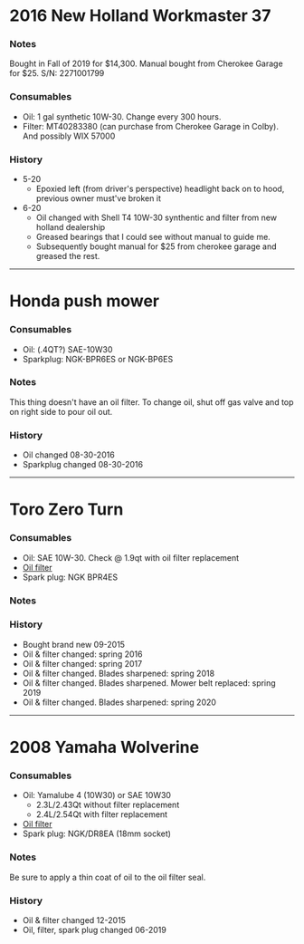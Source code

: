 # 2016 New Holland Workmaster 37

### Notes
Bought in Fall of 2019 for $14,300. Manual bought from Cherokee Garage for $25. S/N: 2271001799

### Consumables
- Oil: 1 gal synthetic 10W-30. Change every 300 hours.
- Filter: MT40283380 (can purchase from Cherokee Garage in Colby). And possibly WIX 57000

### History
- 5-20
    - Epoxied left (from driver's perspective) headlight back on to hood, previous owner must've broken it
- 6-20
    - Oil changed with Shell T4 10W-30 synthentic and filter from new holland dealership
    - Greased bearings that I could see without manual to guide me.
    - Subsequently bought manual for $25 from cherokee garage and greased the rest.

--------------------

# Honda push mower

### Consumables

- Oil: (.4QT?) SAE-10W30
- Sparkplug: NGK-BPR6ES or NGK-BP6ES

### Notes

This thing doesn't have an oil filter. To change oil, shut off gas valve and top on right side to pour oil out.

### History

- Oil changed 08-30-2016
- Sparkplug changed 08-30-2016

----------------------

# Toro Zero Turn

### Consumables

- Oil: SAE 10W-30. Check @ 1.9qt with oil filter replacement
- [Oil filter](https://www.amazon.com/Kawasaki-49065-7007-Oil-Filter/dp/B01BF75O3E)
- Spark plug: NGK BPR4ES

### Notes

### History

- Bought brand new 09-2015
- Oil & filter changed: spring 2016
- Oil & filter changed: spring 2017
- Oil & filter changed. Blades sharpened: spring 2018
- Oil & filter changed. Blades sharpened. Mower belt replaced: spring 2019
- Oil & filter changed. Blades sharpened: spring 2020

----------------------

# 2008 Yamaha Wolverine

### Consumables

- Oil: Yamalube 4 (10W30) or SAE 10W30
    - 2.3L/2.43Qt without filter replacement
    - 2.4L/2.54Qt with filter replacement
- [Oil filter](https://www.amazon.com/gp/product/B008S6GEB2/ref=ox_sc_mini_detail?ie=UTF8&psc=1&smid=ATVPDKIKX0DER)
- Spark plug: NGK/DR8EA (18mm socket)

### Notes

Be sure to apply a thin coat of oil to the oil filter seal.

### History

- Oil & filter changed 12-2015
- Oil, filter, spark plug changed 06-2019
